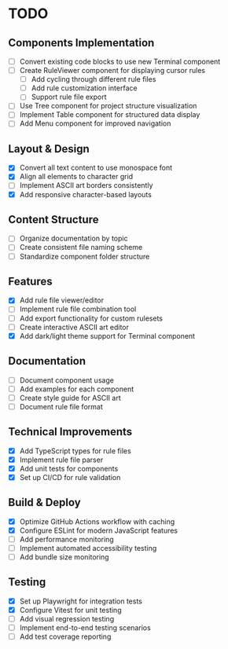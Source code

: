 # TODO

## Components Implementation

- [ ] Convert existing code blocks to use new Terminal component
- [ ] Create RuleViewer component for displaying cursor rules
  - [ ] Add cycling through different rule files
  - [ ] Add rule customization interface
  - [ ] Support rule file export
- [ ] Use Tree component for project structure visualization
- [ ] Implement Table component for structured data display
- [ ] Add Menu component for improved navigation

## Layout & Design

- [x] Convert all text content to use monospace font
- [x] Align all elements to character grid
- [ ] Implement ASCII art borders consistently
- [x] Add responsive character-based layouts

## Content Structure

- [ ] Organize documentation by topic
- [ ] Create consistent file naming scheme
- [ ] Standardize component folder structure

## Features

- [x] Add rule file viewer/editor
- [ ] Implement rule file combination tool
- [ ] Add export functionality for custom rulesets
- [ ] Create interactive ASCII art editor
- [x] Add dark/light theme support for Terminal component

## Documentation

- [ ] Document component usage
- [ ] Add examples for each component
- [ ] Create style guide for ASCII art
- [ ] Document rule file format

## Technical Improvements

- [x] Add TypeScript types for rule files
- [x] Implement rule file parser
- [x] Add unit tests for components
- [x] Set up CI/CD for rule validation

## Build & Deploy

- [x] Optimize GitHub Actions workflow with caching
- [x] Configure ESLint for modern JavaScript features
- [ ] Add performance monitoring
- [ ] Implement automated accessibility testing
- [ ] Add bundle size monitoring

## Testing

- [x] Set up Playwright for integration tests
- [x] Configure Vitest for unit testing
- [ ] Add visual regression testing
- [ ] Implement end-to-end testing scenarios
- [ ] Add test coverage reporting
